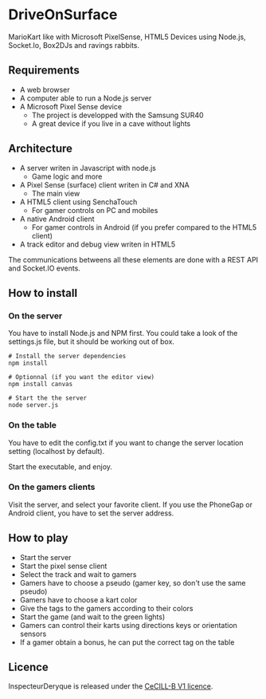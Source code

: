 DriveOnSurface
==============

MarioKart like with Microsoft PixelSense, HTML5 Devices using Node.js, Socket.Io, Box2DJs and ravings rabbits.

## Requirements

 * A web browser
 * A computer able to run a Node.js server
 * A Microsoft Pixel Sense device
 	* The project is developped with the Samsung SUR40
 	* A great device if you live in a cave without lights

## Architecture

 * A server writen in Javascript with node.js
 	* Game logic and more
 * A Pixel Sense (surface) client writen in C# and XNA
 	* The main view
 * A HTML5 client using SenchaTouch
 	* For gamer controls on PC and mobiles
 * A native Android client
 	* For gamer controls in Android (if you prefer compared to the HTML5 client)
 * A track editor and debug view writen in HTML5

The communications betweens all these elements are done with a REST API and Socket.IO events.

## How to install

### On the server

You have to install Node.js and NPM first.
You could take a look of the settings.js file, but it should be working out of box.

```shell
# Install the server dependencies
npm install

# Optionnal (if you want the editor view)
npm install canvas

# Start the the server
node server.js
```

### On the table

You have to edit the config.txt if you want to change the server location setting (localhost by default).

Start the executable, and enjoy.

### On the gamers clients

Visit the server, and select your favorite client. If you use the PhoneGap or Android client, you have to set the server address.

## How to play

 * Start the server
 * Start the pixel sense client
 * Select the track and wait to gamers
 * Gamers have to choose a pseudo (gamer key, so don't use the same pseudo)
 * Gamers have to choose a kart color
 * Give the tags to the gamers according to their colors
 * Start the game (and wait to the green lights)
 * Gamers can control their karts using directions keys or orientation sensors
 * If a gamer obtain a bonus, he can put the correct tag on the table

## Licence

InspecteurDeryque is released under the [CeCILL-B V1 licence](http://www.cecill.info/index.en.html).
